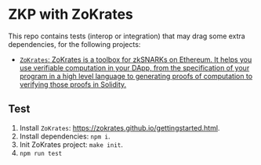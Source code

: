 # ZKP with ZoKrates

This repo contains tests (interop or integration) that may drag some extra dependencies, for the following projects:

* [`ZoKrates`: ZoKrates is a toolbox for zkSNARKs on Ethereum. It helps you use verifiable computation in your DApp, from the specification of your program in a high level language to generating proofs of computation to verifying those proofs in Solidity.](https://zokrates.github.io/gettingstarted.html)

## Test
1. Install `ZoKrates`: https://zokrates.github.io/gettingstarted.html.
2. Install dependencies: `npm i`.
3. Init ZoKrates project: `make init`.
4. `npm run test`
